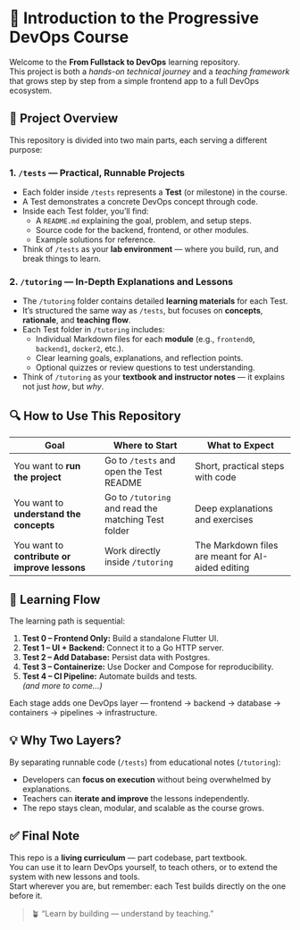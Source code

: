 # 🧭 Introduction to the Progressive DevOps Course

Welcome to the **From Fullstack to DevOps** learning repository.  
This project is both a _hands-on technical journey_ and a _teaching framework_ that grows step by step from a simple frontend app to a full DevOps ecosystem.

## 🧱 Project Overview

This repository is divided into two main parts, each serving a different purpose:

### 1. `/tests` — Practical, Runnable Projects

- Each folder inside `/tests` represents a **Test** (or milestone) in the course.
- A Test demonstrates a concrete DevOps concept through code.
- Inside each Test folder, you’ll find:
  - A `README.md` explaining the goal, problem, and setup steps.
  - Source code for the backend, frontend, or other modules.
  - Example solutions for reference.
- Think of `/tests` as your **lab environment** — where you build, run, and break things to learn.

### 2. `/tutoring` — In-Depth Explanations and Lessons

- The `/tutoring` folder contains detailed **learning materials** for each Test.
- It’s structured the same way as `/tests`, but focuses on **concepts**, **rationale**, and **teaching flow**.
- Each Test folder in `/tutoring` includes:
  - Individual Markdown files for each **module** (e.g., `frontend0`, `backend1`, `docker2`, etc.).
  - Clear learning goals, explanations, and reflection points.
  - Optional quizzes or review questions to test understanding.
- Think of `/tutoring` as your **textbook and instructor notes** — it explains not just _how_, but _why_.

## 🔍 How to Use This Repository

| Goal                                          | Where to Start                                      | What to Expect                                    |
| --------------------------------------------- | --------------------------------------------------- | ------------------------------------------------- |
| You want to **run the project**               | Go to `/tests` and open the Test README             | Short, practical steps with code                  |
| You want to **understand the concepts**       | Go to `/tutoring` and read the matching Test folder | Deep explanations and exercises                   |
| You want to **contribute or improve lessons** | Work directly inside `/tutoring`                    | The Markdown files are meant for AI-aided editing |

## 🧩 Learning Flow

The learning path is sequential:

1. **Test 0 – Frontend Only:** Build a standalone Flutter UI.
2. **Test 1 – UI + Backend:** Connect it to a Go HTTP server.
3. **Test 2 – Add Database:** Persist data with Postgres.
4. **Test 3 – Containerize:** Use Docker and Compose for reproducibility.
5. **Test 4 – CI Pipeline:** Automate builds and tests.  
   _(and more to come...)_

Each stage adds one DevOps layer — frontend → backend → database → containers → pipelines → infrastructure.

## 💡 Why Two Layers?

By separating runnable code (`/tests`) from educational notes (`/tutoring`):

- Developers can **focus on execution** without being overwhelmed by explanations.
- Teachers can **iterate and improve** the lessons independently.
- The repo stays clean, modular, and scalable as the course grows.

## ✅ Final Note

This repo is a **living curriculum** — part codebase, part textbook.  
You can use it to learn DevOps yourself, to teach others, or to extend the system with new lessons and tools.  
Start wherever you are, but remember: each Test builds directly on the one before it.

> 🪴 “Learn by building — understand by teaching.”
